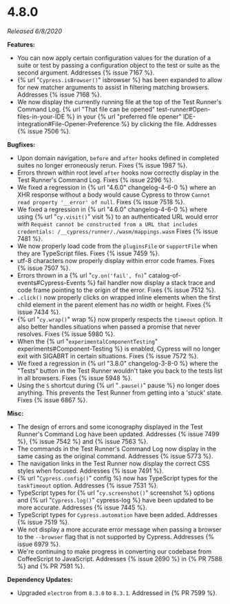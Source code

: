# 4.8.0

*Released 6/8/2020*

**Features:**

- You can now apply certain configuration values for the duration of a suite or test by passing a configuration object to the test or suite as the second argument. Addresses {% issue 7167 %}.
- {% url "`Cypress.isBrowser()`" isbrowser %} has been expanded to allow for new matcher arguments to assist in filtering matching browsers. Addresses {% issue 7168 %}.
- We now display the currently running file at the top of the Test Runner's Command Log. {% url "That file can be opened" test-runner#Open-files-in-your-IDE %} in your {% url "preferred file opener" IDE-integration#File-Opener-Preference %} by clicking the file. Addresses {% issue 7506 %}.

**Bugfixes:**

- Upon domain navigation, `before` and `after` hooks defined in completed suites no longer erroneously rerun. Fixes {% issue 1987 %}.
- Errors thrown within root level `after` hooks now correctly display in the Test Runner's Command Log. Fixes {% issue 2296 %}.
- We fixed a regression in {% url "4.6.0" changelog-4-6-0 %} where an XHR response without a body would cause Cypress to throw `Cannot read property '__error' of null`. Fixes {% issue 7518 %}.
- We fixed a regression in {% url "4.6.0" changelog-4-6-0 %} where using {% url "`cy.visit()`" visit %} to an authenticated URL would error with `Request cannot be constructed from a URL that includes credentials: /__cypress/runner/./wasm/mappings.wasm` Fixes {% issue 7481 %}.
- We now properly load code from the `pluginsFile` or `supportFile` when they are TypeScript files. Fixes {% issue 7459 %}.
- utf-8 characters now properly display within error code frames. Fixes {% issue 7507 %}.
- Errors thrown in a {% url "`cy.on('fail', fn)`" catalog-of-events#Cypress-Events %} fail handler now display a stack trace and code frame pointing to the origin of the error. Fixes {% issue 7512 %}.
- `.click()` now properly clicks on wrapped inline elements when the first child element in the parent element has no width or height. Fixes {% issue 7434 %}.
- {% url "`cy.wrap()`" wrap %} now properly respects the `timeout` option. It also better handles situations when passed a promise that never resolves. Fixes {% issue 5980 %}.
- When the {% url "`experimentalComponentTesting`" experiments#Component-Testing %} is enabled, Cypress will no longer exit with SIGABRT in certain situations. Fixes {% issue 7572 %}.
- We fixed a regression in {% url "3.8.0" changelog-3-8-0 %} where the "Tests" button in the Test Runner wouldn't take you back to the tests list in all browsers. Fixes {% issue 5948 %}.
- Using the `S` shortcut during {% url "`.pause()`" pause %} no longer does anything. This prevents the Test Runner from getting into a 'stuck' state. Fixes {% issue 6867 %}.

**Misc:**

- The design of errors and some iconography displayed in the Test Runner's Command Log have been updated. Addresses {% issue 7499 %}, {% issue 7542 %} and {% issue 7563 %}.
- The commands in the Test Runner's Command Log now display in the same casing as the original command. Addresses {% issue 5773 %}.
- The navigation links in the Test Runner now display the correct CSS styles when focused. Addresses {% issue 7491 %}.
- {% url "`Cypress.config()`" config %} now has TypeScript types for the `taskTimeout` option. Addresses {% issue 7531 %}.
- TypeScript types for {% url "`cy.screenshot()`" screenshot %} options and {% url "`Cypress.log()`" cypress-log %} have been updated to be more accurate. Addresses {% issue 7445 %}.
- TypeScript types for `Cypress.automation` have been added. Addresses {% issue 7519 %}.
- We not display a more accurate error message when passing a browser to the `--browser` flag that is not supported by Cypress. Addresses {% issue 6979 %}.
- We're continuing to make progress in converting our codebase from CoffeeScript to JavaScript. Addresses {% issue 2690 %} in {% PR 7588 %} and {% PR 7591 %}.

**Dependency Updates:**

- Upgraded `electron` from `8.3.0` to `8.3.1`. Addressed in {% PR 7599 %}.

